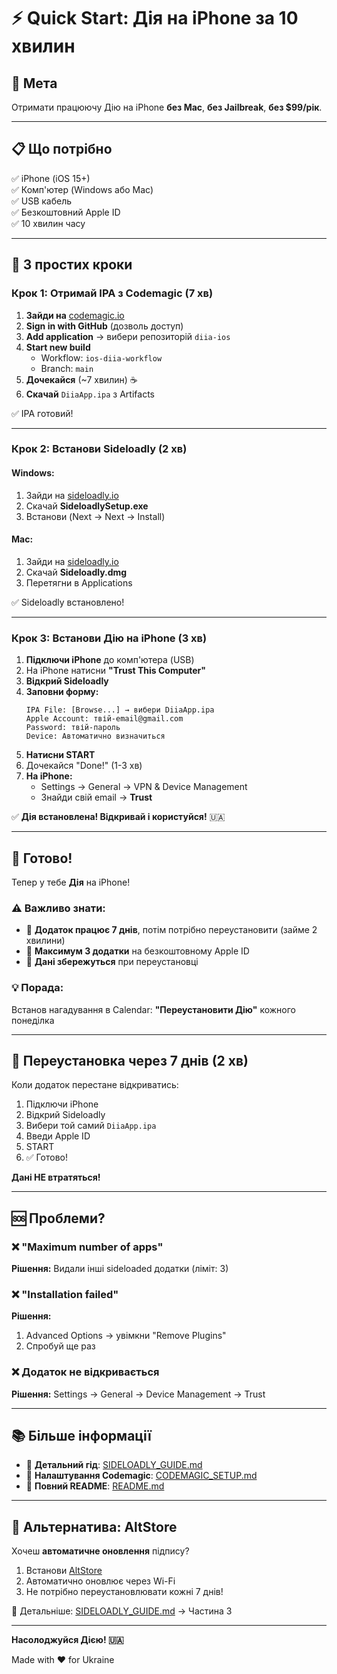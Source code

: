 # ⚡ Quick Start: Дія на iPhone за 10 хвилин

## 🎯 Мета
Отримати працюючу Дію на iPhone **без Mac**, **без Jailbreak**, **без $99/рік**.

---

## 📋 Що потрібно

✅ iPhone (iOS 15+)  
✅ Комп'ютер (Windows або Mac)  
✅ USB кабель  
✅ Безкоштовний Apple ID  
✅ 10 хвилин часу  

---

## 🚀 3 простих кроки

### Крок 1: Отримай IPA з Codemagic (7 хв)

1. **Зайди на** [codemagic.io](https://codemagic.io)
2. **Sign in with GitHub** (дозволь доступ)
3. **Add application** → вибери репозиторій `diia-ios`
4. **Start new build**
   - Workflow: `ios-diia-workflow`
   - Branch: `main`
5. **Дочекайся** (~7 хвилин) ☕
6. **Скачай** `DiiaApp.ipa` з Artifacts

✅ IPA готовий!

---

### Крок 2: Встанови Sideloadly (2 хв)

#### Windows:
1. Зайди на [sideloadly.io](https://sideloadly.io)
2. Скачай **SideloadlySetup.exe**
3. Встанови (Next → Next → Install)

#### Mac:
1. Зайди на [sideloadly.io](https://sideloadly.io)
2. Скачай **Sideloadly.dmg**
3. Перетягни в Applications

✅ Sideloadly встановлено!

---

### Крок 3: Встанови Дію на iPhone (3 хв)

1. **Підключи iPhone** до комп'ютера (USB)
2. На iPhone натисни **"Trust This Computer"**
3. **Відкрий Sideloadly**
4. **Заповни форму:**
   ```
   IPA File: [Browse...] → вибери DiiaApp.ipa
   Apple Account: твій-email@gmail.com
   Password: твій-пароль
   Device: Автоматично визначиться
   ```
5. **Натисни START**
6. Дочекайся "Done!" (1-3 хв)
7. **На iPhone:**
   - Settings → General → VPN & Device Management
   - Знайди свій email → **Trust**

✅ **Дія встановлена! Відкривай і користуйся!** 🇺🇦

---

## 🎉 Готово!

Тепер у тебе **Дія** на iPhone!

### ⚠️ Важливо знати:

- 📅 **Додаток працює 7 днів**, потім потрібно переустановити (займе 2 хвилини)
- 📲 **Максимум 3 додатки** на безкоштовному Apple ID
- 💾 **Дані збережуться** при переустановці

### 💡 Порада:
Встанов нагадування в Calendar: **"Переустановити Дію"** кожного понеділка

---

## 🔄 Переустановка через 7 днів (2 хв)

Коли додаток перестане відкриватись:

1. Підключи iPhone
2. Відкрий Sideloadly
3. Вибери той самий `DiiaApp.ipa`
4. Введи Apple ID
5. START
6. ✅ Готово!

**Дані НЕ втратяться!**

---

## 🆘 Проблеми?

### ❌ "Maximum number of apps"
**Рішення:** Видали інші sideloaded додатки (ліміт: 3)

### ❌ "Installation failed"
**Рішення:** 
1. Advanced Options → увімкни "Remove Plugins"
2. Спробуй ще раз

### ❌ Додаток не відкривається
**Рішення:** Settings → General → Device Management → Trust

---

## 📚 Більше інформації

- 📖 **Детальний гід**: [SIDELOADLY_GUIDE.md](SIDELOADLY_GUIDE.md)
- 🔧 **Налаштування Codemagic**: [CODEMAGIC_SETUP.md](CODEMAGIC_SETUP.md)
- 📄 **Повний README**: [README.md](README.md)

---

## 🌟 Альтернатива: AltStore

Хочеш **автоматичне оновлення** підпису?

1. Встанови [AltStore](https://altstore.io)
2. Автоматично оновлює через Wi-Fi
3. Не потрібно переустановлювати кожні 7 днів!

📖 Детальніше: [SIDELOADLY_GUIDE.md](SIDELOADLY_GUIDE.md) → Частина 3

---

**Насолоджуйся Дією! 🇺🇦**

Made with ❤️ for Ukraine
